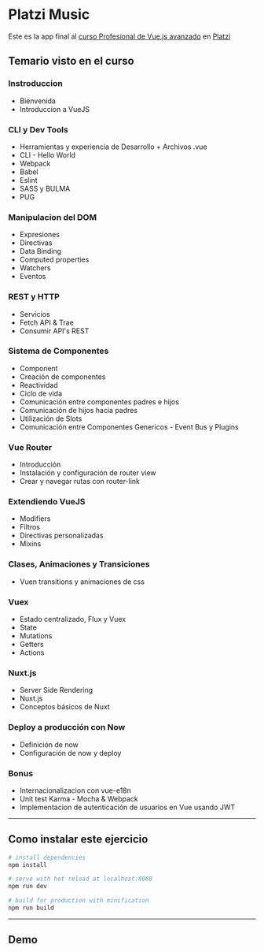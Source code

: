 # Platzi Music

Este es la app final al [curso Profesional de Vue.js avanzado](https://platzi.com/clases/vuejs-profesional/) en [Platzi](https://platzi.com)

## Temario visto en el curso

### Instroduccion

* Bienvenida
* Introduccion a VueJS

### CLI y Dev Tools

* Herramientas y experiencia de Desarrollo + Archivos .vue
* CLI - Hello World
* Webpack
* Babel
* Eslint
* SASS y BULMA
* PUG

### Manipulacion del DOM

* Expresiones
* Directivas
* Data Binding
* Computed properties
* Watchers
* Eventos

### REST y HTTP

* Servicios
* Fetch API & Trae
* Consumir API's REST

### Sistema de Componentes

* Component
* Creación de componentes
* Reactividad
* Ciclo de vida
* Comunicación entre componentes padres e hijos
* Comunicación de hijos hacia padres
* Utilización de Slots
* Comunicación entre Componentes Genericos - Event Bus y Plugins

### Vue Router

* Introducción
* Instalación y configuración de router view
* Crear y navegar rutas con router-link

### Extendiendo VueJS

* Modifiers
* Filtros
* Directivas personalizadas
* Mixins

### Clases, Animaciones y Transiciones

* Vuen transitions y animaciones de css

### Vuex

* Estado centralizado, Flux y Vuex
* State
* Mutations
* Getters
* Actions

### Nuxt.js

* Server Side Rendering
* Nuxt.js
* Conceptos básicos de Nuxt

### Deploy a producción con Now

* Definición de now
* Configuración de now y deploy

### Bonus

* Internacionalizacion con vue-e18n
* Unit test Karma - Mocha & Webpack
* Implementacion de autenticación de usuarios en Vue usando JWT

---

## Como instalar este ejercicio

``` bash
# install dependencies
npm install

# serve with hot reload at localhost:8080
npm run dev

# build for production with minification
npm run build
```

---

## Demo


